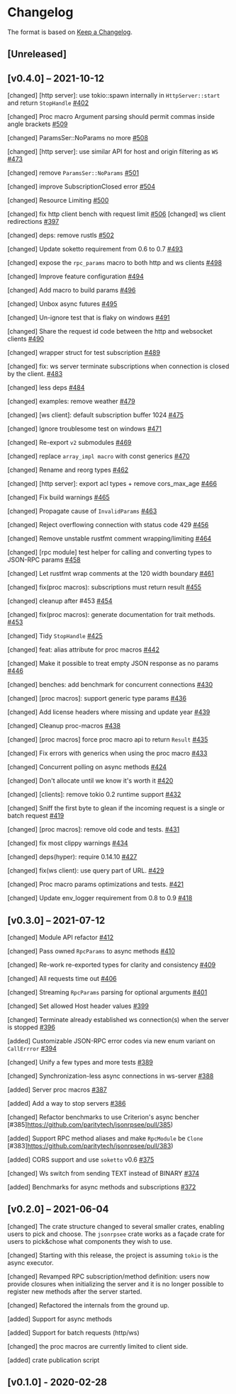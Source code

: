 # Changelog

The format is based on [Keep a Changelog].

[Keep a Changelog]: http://keepachangelog.com/en/1.0.0/

## [Unreleased]

## [v0.4.0] – 2021-10-12

[changed] [http server]: use tokio::spawn internally in `HttpServer::start` and return `StopHandle` [#402](https://github.com/paritytech/jsonrpsee/pull/402)

[changed] Proc macro Argument parsing should permit commas inside angle brackets [#509](https://github.com/paritytech/jsonrpsee/pull/509)

[changed] ParamsSer::NoParams no more [#508](https://github.com/paritytech/jsonrpsee/pull/508)

[changed] [http server]: use similar API for host and origin filtering as `WS` [#473](https://github.com/paritytech/jsonrpsee/pull/473)

[changed] remove `ParamsSer::NoParams` [#501](https://github.com/paritytech/jsonrpsee/pull/501)

[changed] improve SubscriptionClosed error [#504](https://github.com/paritytech/jsonrpsee/pull/504)

[changed] Resource Limiting [#500](https://github.com/paritytech/jsonrpsee/pull/500)

[changed] fix http client bench with request limit [#506](https://github.com/paritytech/jsonrpsee/pull/506)
[changed] ws client redirections [#397](https://github.com/paritytech/jsonrpsee/pull/397)

[changed] deps: remove rustls [#502](https://github.com/paritytech/jsonrpsee/pull/502)

[changed] Update soketto requirement from 0.6 to 0.7 [#493](https://github.com/paritytech/jsonrpsee/pull/493)

[changed] expose the `rpc_params` macro to both http and ws clients [#498](https://github.com/paritytech/jsonrpsee/pull/498)

[changed] Improve feature configuration [#494](https://github.com/paritytech/jsonrpsee/pull/494)

[changed] Add macro to build params [#496](https://github.com/paritytech/jsonrpsee/pull/496)

[changed] Unbox async futures [#495](https://github.com/paritytech/jsonrpsee/pull/495)

[changed] Un-ignore test that is flaky on windows [#491](https://github.com/paritytech/jsonrpsee/pull/491)

[changed] Share the request id code between the http and websocket clients [#490](https://github.com/paritytech/jsonrpsee/pull/490)

[changed] wrapper struct for test subscription [#489](https://github.com/paritytech/jsonrpsee/pull/489)

[changed] fix: ws server terminate subscriptions when connection is closed by the client. [#483](https://github.com/paritytech/jsonrpsee/pull/483)

[changed] less deps [#484](https://github.com/paritytech/jsonrpsee/pull/484)

[changed] examples: remove weather [#479](https://github.com/paritytech/jsonrpsee/pull/479)

[changed] [ws client]: default subscription buffer 1024 [#475](https://github.com/paritytech/jsonrpsee/pull/475)

[changed] Ignore troublesome test on windows [#471](https://github.com/paritytech/jsonrpsee/pull/471)

[changed] Re-export `v2` submodules [#469](https://github.com/paritytech/jsonrpsee/pull/469)

[changed] replace `array_impl macro` with const generics [#470](https://github.com/paritytech/jsonrpsee/pull/470)

[changed] Rename and reorg types [#462](https://github.com/paritytech/jsonrpsee/pull/462)

[changed] [http server]: export acl types + remove cors_max_age [#466](https://github.com/paritytech/jsonrpsee/pull/466)

[changed] Fix build warnings [#465](https://github.com/paritytech/jsonrpsee/pull/465)

[changed] Propagate cause of `InvalidParams` [#463](https://github.com/paritytech/jsonrpsee/pull/463)

[changed] Reject overflowing connection with status code 429 [#456](https://github.com/paritytech/jsonrpsee/pull/456)

[changed] Remove unstable rustfmt comment wrapping/limiting [#464](https://github.com/paritytech/jsonrpsee/pull/464)

[changed] [rpc module] test helper for calling and converting types to JSON-RPC params   [#458](https://github.com/paritytech/jsonrpsee/pull/458)

[changed] Let rustfmt wrap comments at the 120 width boundary [#461](https://github.com/paritytech/jsonrpsee/pull/461)

[changed] fix(proc macros): subscriptions must return result [#455](https://github.com/paritytech/jsonrpsee/pull/455)

[changed] cleanup after #453 [#454](https://github.com/paritytech/jsonrpsee/pull/454)

[changed] fix(proc macros): generate documentation for trait methods. [#453](https://github.com/paritytech/jsonrpsee/pull/453)

[changed] Tidy `StopHandle` [#425](https://github.com/paritytech/jsonrpsee/pull/425)

[changed] feat: alias attribute for proc macros [#442](https://github.com/paritytech/jsonrpsee/pull/442)

[changed] Make it possible to treat empty JSON response as no params [#446](https://github.com/paritytech/jsonrpsee/pull/446)

[changed] benches: add benchmark for concurrent connections [#430](https://github.com/paritytech/jsonrpsee/pull/430)

[changed] [proc macros]: support generic type params [#436](https://github.com/paritytech/jsonrpsee/pull/436)

[changed] Add license headers where missing and update year [#439](https://github.com/paritytech/jsonrpsee/pull/439)

[changed] Cleanup proc-macros [#438](https://github.com/paritytech/jsonrpsee/pull/438)

[changed] [proc macros] force proc macro api to return `Result` [#435](https://github.com/paritytech/jsonrpsee/pull/435)

[changed] Fix errors with generics when using the proc macro [#433](https://github.com/paritytech/jsonrpsee/pull/433)

[changed] Concurrent polling on async methods [#424](https://github.com/paritytech/jsonrpsee/pull/424)

[changed] Don't allocate until we know it's worth it [#420](https://github.com/paritytech/jsonrpsee/pull/420)

[changed] [clients]: remove tokio 0.2 runtime support [#432](https://github.com/paritytech/jsonrpsee/pull/432)

[changed] Sniff the first byte to glean if the incoming request is a single or batch request [#419](https://github.com/paritytech/jsonrpsee/pull/419)

[changed] [proc macros]: remove old code and tests. [#431](https://github.com/paritytech/jsonrpsee/pull/431)

[changed] fix most clippy warnings [#434](https://github.com/paritytech/jsonrpsee/pull/434)

[changed] deps(hyper): require 0.14.10 [#427](https://github.com/paritytech/jsonrpsee/pull/427)

[changed] fix(ws client): use query part of URL. [#429](https://github.com/paritytech/jsonrpsee/pull/429)

[changed] Proc macro params optimizations and tests. [#421](https://github.com/paritytech/jsonrpsee/pull/421)

[changed] Update env_logger requirement from 0.8 to 0.9 [#418](https://github.com/paritytech/jsonrpsee/pull/418)


## [v0.3.0] – 2021-07-12

[changed] Module API refactor [#412](https://github.com/paritytech/jsonrpsee/pull/412)

[changed] Pass owned `RpcParams` to async methods [#410](https://github.com/paritytech/jsonrpsee/pull/410)

[changed] Re-work re-exported types for clarity and consistency [#409](https://github.com/paritytech/jsonrpsee/pull/409)

[changed] All requests time out [#406](https://github.com/paritytech/jsonrpsee/pull/406)

[changed] Streaming `RpcParams` parsing for optional arguments [#401](https://github.com/paritytech/jsonrpsee/pull/401)

[changed] Set allowed Host header values [#399](https://github.com/paritytech/jsonrpsee/pull/399)

[changed] Terminate already established ws connection(s) when the server is stopped [#396](https://github.com/paritytech/jsonrpsee/pull/396)

[added] Customizable JSON-RPC error codes via new enum variant on `CallErrror` [#394](https://github.com/paritytech/jsonrpsee/pull/394)

[changed] Unify a few types and more tests [#389](https://github.com/paritytech/jsonrpsee/pull/389)

[changed] Synchronization-less async connections in ws-server [#388](https://github.com/paritytech/jsonrpsee/pull/388)

[added] Server proc macros [#387](https://github.com/paritytech/jsonrpsee/pull/387)

[added] Add a way to stop servers [#386](https://github.com/paritytech/jsonrpsee/pull/386)

[changed] Refactor benchmarks to use Criterion's async bencher [#385]https://github.com/paritytech/jsonrpsee/pull/385)

[added] Support RPC method aliases and make `RpcModule` be `Clone` [#383]https://github.com/paritytech/jsonrpsee/pull/383)

[added] CORS support and use `soketto` v0.6 [#375](https://github.com/paritytech/jsonrpsee/pull/375)

[changed] Ws switch from sending TEXT instead of BINARY [#374](https://github.com/paritytech/jsonrpsee/pull/374)

[added] Benchmarks for async methods and subscriptions [#372](https://github.com/paritytech/jsonrpsee/pull/372)


## [v0.2.0] – 2021-06-04

[changed] The crate structure changed to several smaller crates, enabling users to pick and choose. The `jsonrpsee` crate works as a façade crate for users to pick&chose what components they wish to use.

[changed] Starting with this release, the project is assuming `tokio` is the async executor.

[changed] Revamped RPC subscription/method definition: users now provide closures when initializing the server and it is no longer possible to register new methods after the server started.

[changed] Refactored the internals from the ground up.

[added] Support for async methods

[added] Support for batch requests (http/ws)

[changed] the proc macros are currently limited to client side.

[added] crate publication script

## [v0.1.0] - 2020-02-28
